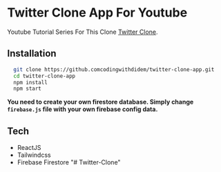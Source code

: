 # Twitter Clone App For Youtube

Youtube Tutorial Series For This Clone [Twitter Clone](https://youtube.com/playlist?list=PLDq0IUpYONvTVIah8Ji48ZmAei5rSgPYJ).

## Installation

```bash
  git clone https://github.comcodingwithdidem/twitter-clone-app.git
  cd twitter-clone-app
  npm install
  npm start
```

**You need to create your own firestore database. Simply change `firebase.js` file with your own firebase config data.**

## Tech

- ReactJS
- Tailwindcss
- Firebase Firestore
"# Twitter-Clone" 
